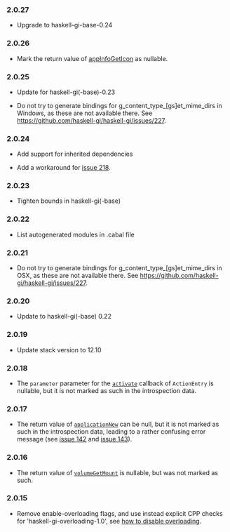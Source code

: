 ### 2.0.27

+ Upgrade to haskell-gi-base-0.24

### 2.0.26

+ Mark the return value of [appInfoGetIcon](https://hackage.haskell.org/package/gi-gio/docs/GI-Gio-Interfaces-AppInfo.html#v:appInfoGetIcon) as nullable.

### 2.0.25

+ Update for haskell-gi(-base)-0.23

+ Do not try to generate bindings for g_content_type_[gs]et_mime_dirs in Windows, as these are not available there. See https://github.com/haskell-gi/haskell-gi/issues/227.

### 2.0.24

+ Add support for inherited dependencies

+ Add a workaround for [issue 218](https://github.com/haskell-gi/haskell-gi/issues/218).

### 2.0.23

+ Tighten bounds in haskell-gi(-base)

### 2.0.22

+ List autogenerated modules in .cabal file

### 2.0.21

+ Do not try to generate bindings for g_content_type_[gs]et_mime_dirs in OSX, as these are not available there. See https://github.com/haskell-gi/haskell-gi/issues/227.

### 2.0.20

+ Update to haskell-gi(-base) 0.22

### 2.0.19

+ Update stack version to 12.10

### 2.0.18

+ The `parameter` parameter for the [`activate`](https://hackage.haskell.org/package/gi-gio-2.0.18/docs/GI-Gio-Callbacks.html#t:ActionEntryActivateFieldCallback) callback of `ActionEntry` is nullable, but it is not marked as such in the introspection data.

### 2.0.17

+ The return value of [`applicationNew`](https://hackage.haskell.org/package/gi-gio/docs/GI-Gio-Objects-Application.html#v:applicationNew) can be null, but it is not marked as such in the introspection data, leading to a rather confusing error message (see [issue 142](https://github.com/haskell-gi/haskell-gi/issues/142) and [issue 143](https://github.com/haskell-gi/haskell-gi/issues/143)).

### 2.0.16

+ The return value of [`volumeGetMount`](https://hackage.haskell.org/package/gi-gio/docs/GI-Gio-Interfaces-Volume.html#v:volumeGetMount) is nullable, but was not marked as such.

### 2.0.15

+ Remove enable-overloading flags, and use instead explicit CPP checks for 'haskell-gi-overloading-1.0', see [how to disable overloading](https://github.com/haskell-gi/haskell-gi/wiki/Overloading\#disabling-overloading).

